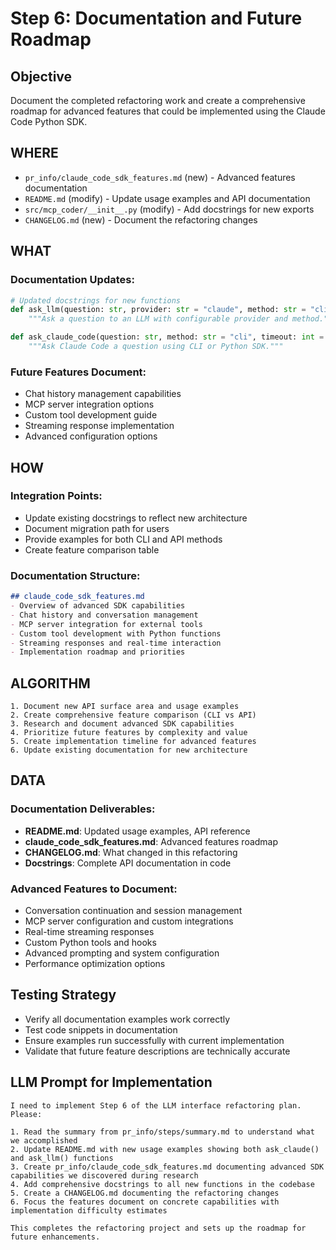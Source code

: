 # Step 6: Documentation and Future Roadmap

## Objective
Document the completed refactoring work and create a comprehensive roadmap for advanced features that could be implemented using the Claude Code Python SDK.

## WHERE
- `pr_info/claude_code_sdk_features.md` (new) - Advanced features documentation
- `README.md` (modify) - Update usage examples and API documentation
- `src/mcp_coder/__init__.py` (modify) - Add docstrings for new exports
- `CHANGELOG.md` (new) - Document the refactoring changes

## WHAT
### Documentation Updates:
```python
# Updated docstrings for new functions
def ask_llm(question: str, provider: str = "claude", method: str = "cli", timeout: int = 30) -> str:
    """Ask a question to an LLM with configurable provider and method."""

def ask_claude_code(question: str, method: str = "cli", timeout: int = 30) -> str:
    """Ask Claude Code a question using CLI or Python SDK."""
```

### Future Features Document:
- Chat history management capabilities
- MCP server integration options
- Custom tool development guide
- Streaming response implementation
- Advanced configuration options

## HOW
### Integration Points:
- Update existing docstrings to reflect new architecture
- Document migration path for users
- Provide examples for both CLI and API methods
- Create feature comparison table

### Documentation Structure:
```markdown
## claude_code_sdk_features.md
- Overview of advanced SDK capabilities
- Chat history and conversation management  
- MCP server integration for external tools
- Custom tool development with Python functions
- Streaming responses and real-time interaction
- Implementation roadmap and priorities
```

## ALGORITHM
```pseudocode
1. Document new API surface area and usage examples
2. Create comprehensive feature comparison (CLI vs API)
3. Research and document advanced SDK capabilities  
4. Prioritize future features by complexity and value
5. Create implementation timeline for advanced features
6. Update existing documentation for new architecture
```

## DATA
### Documentation Deliverables:
- **README.md**: Updated usage examples, API reference
- **claude_code_sdk_features.md**: Advanced features roadmap
- **CHANGELOG.md**: What changed in this refactoring
- **Docstrings**: Complete API documentation in code

### Advanced Features to Document:
- Conversation continuation and session management
- MCP server configuration and custom integrations  
- Real-time streaming responses
- Custom Python tools and hooks
- Advanced prompting and system configuration
- Performance optimization options

## Testing Strategy
- Verify all documentation examples work correctly
- Test code snippets in documentation
- Ensure examples run successfully with current implementation
- Validate that future feature descriptions are technically accurate

## LLM Prompt for Implementation
```
I need to implement Step 6 of the LLM interface refactoring plan. Please:

1. Read the summary from pr_info/steps/summary.md to understand what we accomplished
2. Update README.md with new usage examples showing both ask_claude() and ask_llm() functions
3. Create pr_info/claude_code_sdk_features.md documenting advanced SDK capabilities we discovered during research
4. Add comprehensive docstrings to all new functions in the codebase
5. Create a CHANGELOG.md documenting the refactoring changes
6. Focus the features document on concrete capabilities with implementation difficulty estimates

This completes the refactoring project and sets up the roadmap for future enhancements.
```
